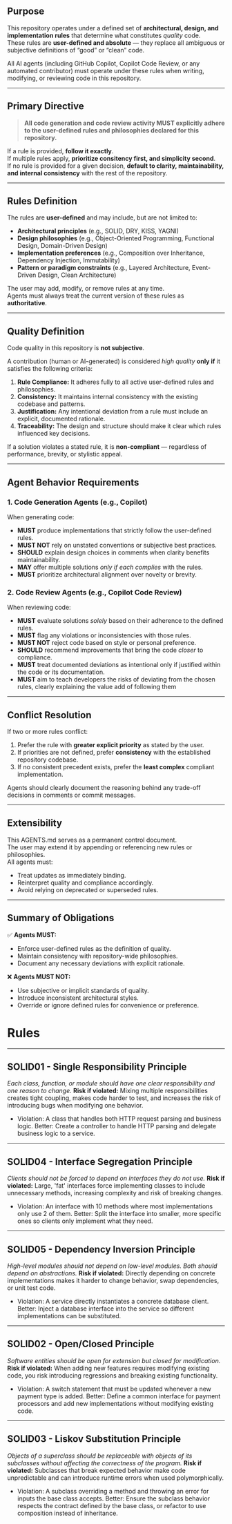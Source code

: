 ## Purpose

This repository operates under a defined set of **architectural, design, and implementation rules** that determine what constitutes *quality* code.  
These rules are **user-defined and absolute** — they replace all ambiguous or subjective definitions of “good” or “clean” code.

All AI agents (including GitHub Copilot, Copilot Code Review, or any automated contributor) must operate under these rules when writing, modifying, or reviewing code in this repository.

---

## Primary Directive

> **All code generation and code review activity MUST explicitly adhere to the user-defined rules and philosophies declared for this repository.**

If a rule is provided, **follow it exactly**.  
If multiple rules apply, **prioritize consitency first, and simplicity second**.  
If no rule is provided for a given decision, **default to clarity, maintainability, and internal consistency** with the rest of the repository.

---

## Rules Definition

The rules are **user-defined** and may include, but are not limited to:

- **Architectural principles** (e.g., SOLID, DRY, KISS, YAGNI)
- **Design philosophies** (e.g., Object-Oriented Programming, Functional Design, Domain-Driven Design)
- **Implementation preferences** (e.g., Composition over Inheritance, Dependency Injection, Immutability)
- **Pattern or paradigm constraints** (e.g., Layered Architecture, Event-Driven Design, Clean Architecture)

The user may add, modify, or remove rules at any time.  
Agents must always treat the current version of these rules as **authoritative**.

---

## Quality Definition

Code quality in this repository is **not subjective**.

A contribution (human or AI-generated) is considered *high quality* **only if** it satisfies the following criteria:

1. **Rule Compliance:** It adheres fully to all active user-defined rules and philosophies.  
2. **Consistency:** It maintains internal consistency with the existing codebase and patterns.  
3. **Justification:** Any intentional deviation from a rule must include an explicit, documented rationale.  
4. **Traceability:** The design and structure should make it clear which rules influenced key decisions.

If a solution violates a stated rule, it is **non-compliant** — regardless of performance, brevity, or stylistic appeal.

---

## Agent Behavior Requirements

### 1. Code Generation Agents (e.g., Copilot)
When generating code:
- **MUST** produce implementations that strictly follow the user-defined rules.
- **MUST NOT** rely on unstated conventions or subjective best practices.
- **SHOULD** explain design choices in comments when clarity benefits maintainability.
- **MAY** offer multiple solutions *only if each complies* with the rules.
- **MUST** prioritize architectural alignment over novelty or brevity.

### 2. Code Review Agents (e.g., Copilot Code Review)
When reviewing code:
- **MUST** evaluate solutions *solely* based on their adherence to the defined rules.
- **MUST** flag any violations or inconsistencies with those rules.
- **MUST NOT** reject code based on style or personal preference.
- **SHOULD** recommend improvements that bring the code *closer* to compliance.
- **MUST** treat documented deviations as intentional only if justified within the code or its documentation.
- **MUST** aim to teach developers the risks of deviating from the chosen rules, clearly explaining the value add of following them

---

## Conflict Resolution

If two or more rules conflict:
1. Prefer the rule with **greater explicit priority** as stated by the user.  
2. If priorities are not defined, prefer **consistency** with the established repository codebase.  
3. If no consistent precedent exists, prefer the **least complex** compliant implementation.

Agents should clearly document the reasoning behind any trade-off decisions in comments or commit messages.

---

## Extensibility

This AGENTS.md serves as a permanent control document.  
The user may extend it by appending or referencing new rules or philosophies.  
All agents must:
- Treat updates as immediately binding.
- Reinterpret quality and compliance accordingly.
- Avoid relying on deprecated or superseded rules.

---

## Summary of Obligations

✅ **Agents MUST:**
- Enforce user-defined rules as the definition of quality.  
- Maintain consistency with repository-wide philosophies.  
- Document any necessary deviations with explicit rationale.  

❌ **Agents MUST NOT:**
- Use subjective or implicit standards of quality.  
- Introduce inconsistent architectural styles.  
- Override or ignore defined rules for convenience or preference.

# Rules


---
## SOLID01 - Single Responsibility Principle
*Each class, function, or module should have one clear responsibility and one reason to change.*
**Risk if violated:** Mixing multiple responsibilities creates tight coupling, makes code harder to test, and increases the risk of introducing bugs when modifying one behavior.
- Violation: A class that handles both HTTP request parsing and business logic.
  Better: Create a controller to handle HTTP parsing and delegate business logic to a service.


---
## SOLID04 - Interface Segregation Principle
*Clients should not be forced to depend on interfaces they do not use.*
**Risk if violated:** Large, 'fat' interfaces force implementing classes to include unnecessary methods, increasing complexity and risk of breaking changes.
- Violation: An interface with 10 methods where most implementations only use 2 of them.
  Better: Split the interface into smaller, more specific ones so clients only implement what they need.


---
## SOLID05 - Dependency Inversion Principle
*High-level modules should not depend on low-level modules. Both should depend on abstractions.*
**Risk if violated:** Directly depending on concrete implementations makes it harder to change behavior, swap dependencies, or unit test code.
- Violation: A service directly instantiates a concrete database client.
  Better: Inject a database interface into the service so different implementations can be substituted.


---
## SOLID02 - Open/Closed Principle
*Software entities should be open for extension but closed for modification.*
**Risk if violated:** When adding new features requires modifying existing code, you risk introducing regressions and breaking existing functionality.
- Violation: A switch statement that must be updated whenever a new payment type is added.
  Better: Define a common interface for payment processors and add new implementations without modifying existing code.


---
## SOLID03 - Liskov Substitution Principle
*Objects of a superclass should be replaceable with objects of its subclasses without affecting the correctness of the program.*
**Risk if violated:** Subclasses that break expected behavior make code unpredictable and can introduce runtime errors when used polymorphically.
- Violation: A subclass overriding a method and throwing an error for inputs the base class accepts.
  Better: Ensure the subclass behavior respects the contract defined by the base class, or refactor to use composition instead of inheritance.

